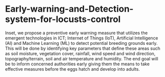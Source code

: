 # Early-warning-and-Detection-system-for-locusts-control
Inset, we propose a preventive early warning measure that utilizes the emergent technologies in ICT; Internet of Things (IoT), Artificial Intelligence (AI) and Machine Learning (ML) to detect potential breeding grounds early. This will be done by identifying key parameters that define these areas such as soil moisture, vegetation cover, rainfall, wind speed and wind direction, topography/terrain, soil and air temperature and humidity. The end goal will be to inform concerned authorities early giving them the means to take effective measures before the eggs hatch and develop into adults.
